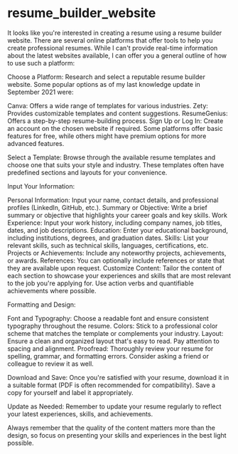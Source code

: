 # resume_builder_website
It looks like you're interested in creating a resume using a resume builder website. There are several online platforms that offer tools to help you create professional resumes. While I can't provide real-time information about the latest websites available, I can offer you a general outline of how to use such a platform:

Choose a Platform: Research and select a reputable resume builder website. Some popular options as of my last knowledge update in September 2021 were:

Canva: Offers a wide range of templates for various industries.
Zety: Provides customizable templates and content suggestions.
ResumeGenius: Offers a step-by-step resume-building process.
Sign Up or Log In: Create an account on the chosen website if required. Some platforms offer basic features for free, while others might have premium options for more advanced features.

Select a Template: Browse through the available resume templates and choose one that suits your style and industry. These templates often have predefined sections and layouts for your convenience.

Input Your Information:

Personal Information: Input your name, contact details, and professional profiles (LinkedIn, GitHub, etc.).
Summary or Objective: Write a brief summary or objective that highlights your career goals and key skills.
Work Experience: Input your work history, including company names, job titles, dates, and job descriptions.
Education: Enter your educational background, including institutions, degrees, and graduation dates.
Skills: List your relevant skills, such as technical skills, languages, certifications, etc.
Projects or Achievements: Include any noteworthy projects, achievements, or awards.
References: You can optionally include references or state that they are available upon request.
Customize Content: Tailor the content of each section to showcase your experiences and skills that are most relevant to the job you're applying for. Use action verbs and quantifiable achievements where possible.

Formatting and Design:

Font and Typography: Choose a readable font and ensure consistent typography throughout the resume.
Colors: Stick to a professional color scheme that matches the template or complements your industry.
Layout: Ensure a clean and organized layout that's easy to read. Pay attention to spacing and alignment.
Proofread: Thoroughly review your resume for spelling, grammar, and formatting errors. Consider asking a friend or colleague to review it as well.

Download and Save: Once you're satisfied with your resume, download it in a suitable format (PDF is often recommended for compatibility). Save a copy for yourself and label it appropriately.

Update as Needed: Remember to update your resume regularly to reflect your latest experiences, skills, and achievements.

Always remember that the quality of the content matters more than the design, so focus on presenting your skills and experiences in the best light possible.
